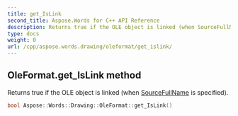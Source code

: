 ```yaml
---
title: get_IsLink
second_title: Aspose.Words for C++ API Reference
description: Returns true if the OLE object is linked (when SourceFullName is specified). 
type: docs
weight: 0
url: /cpp/aspose.words.drawing/oleformat/get_islink/
---
```

## OleFormat.get_IsLink method


Returns true if the OLE object is linked (when [SourceFullName](./get_sourcefullname/) is specified).

```cpp
bool Aspose::Words::Drawing::OleFormat::get_IsLink()
```

